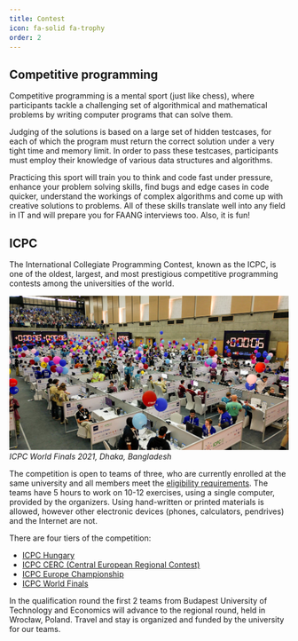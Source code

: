 ```yaml
---
title: Contest
icon: fa-solid fa-trophy
order: 2
---
```


## Competitive programming

Competitive programming is a mental sport (just like chess), where participants tackle a challenging set of algorithmical and mathematical problems by writing computer programs that can solve them.

Judging of the solutions is based on a large set of hidden testcases, for each of which the program must return the correct solution under a very tight time and memory limit. In order to pass these testcases, participants must employ their knowledge of various data structures and algorithms.

Practicing this sport will train you to think and code fast under pressure, enhance your problem solving skills, find bugs and edge cases in code quicker, understand the workings of complex algorithms and come up with creative solutions to problems. All of these skills translate well into any field in IT and will prepare you for FAANG interviews too. Also, it is fun!

## ICPC

The International Collegiate Programming Contest, known as the ICPC, is one of the oldest, largest, and most prestigious competitive programming contests among the universities of the world.

![ICPC World Finals 2021, Dhaka, Bangladesh](/assets/tabs/contest/icpc.jpg)
_ICPC World Finals 2021, Dhaka, Bangladesh_

The competition is open to teams of three, who are currently enrolled at the same university and all members meet the [eligibility requirements](https://cerc.acm.si/#participation). The teams have 5 hours to work on 10-12 exercises, using a single computer, provided by the organizers. Using hand-written or printed materials is allowed, however other electronic devices (phones, calculators, pendrives) and the Internet are not.

There are four tiers of the competition:

- [ICPC Hungary](http://versenyek.inf.elte.hu)
- [ICPC CERC (Central European Regional Contest)](https://cerc.acm.si)
- [ICPC Europe Championship](https://euc.icpc.global/)
- [ICPC World Finals](https://icpc.global)

In the qualification round the first 2 teams from Budapest University of Technology and Economics will advance to the regional round, held in Wrocław, Poland. Travel and stay is organized and funded by the university for our teams.
